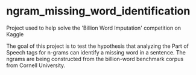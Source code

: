ngram_missing_word_identification
=================================

Project used to help solve the 'Billion Word Imputation' competition on Kaggle

The goal of this project is to test the hypothesis that analyzing the Part of Speech
tags for n-grams can identify a missing word in a sentence. The ngrams are being 
constructed from the billion-word benchmark corpus from Cornell University.
